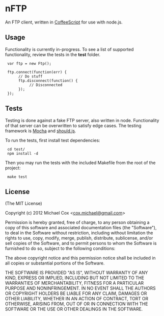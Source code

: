 
# nFTP
      
An FTP client, written in [CoffeeScript](http://coffeescript.org/) for use with node.js.
  

## Usage
Functionality is currently in-progress.  To see a list of supported functionality, review the tests in the **test** folder.

     var ftp = new Ftp();

     ftp.connect(function(err) {
          // Do stuff
          ftp.disconnect(function() {
               // Disconnected
          });
     });


## Tests
Testing is done against a fake FTP server, also written in node.  Functionality of that server can be overwritten to satisfy edge cases.  The testing framework is [Mocha](http://visionmedia.github.com/mocha/) and [should.js](https://github.com/visionmedia/should.js).

To run the tests, first install test dependencies:

     cd test/
     npm install -d

Then you may run the tests with the included Makefile from the root of the project:

     make test

## License

(The MIT License)

Copyright (c) 2012 Michael Cox &lt;cox.michael@gmail.com&gt;

Permission is hereby granted, free of charge, to any person obtaining a copy of this software and associated documentation files (the "Software"), to deal in the Software without restriction, including without limitation the rights to use, copy, modify, merge, publish, distribute, sublicense, and/or sell copies of the Software, and to permit persons to whom the Software is furnished to do so, subject to the following conditions:

The above copyright notice and this permission notice shall be included in all copies or substantial portions of the Software.

THE SOFTWARE IS PROVIDED "AS IS", WITHOUT WARRANTY OF ANY KIND, EXPRESS OR IMPLIED, INCLUDING BUT NOT LIMITED TO THE WARRANTIES OF MERCHANTABILITY, FITNESS FOR A PARTICULAR PURPOSE AND NONINFRINGEMENT. IN NO EVENT SHALL THE AUTHORS OR COPYRIGHT HOLDERS BE LIABLE FOR ANY CLAIM, DAMAGES OR OTHER LIABILITY, WHETHER IN AN ACTION OF CONTRACT, TORT OR OTHERWISE, ARISING FROM, OUT OF OR IN CONNECTION WITH THE SOFTWARE OR THE USE OR OTHER DEALINGS IN THE SOFTWARE.